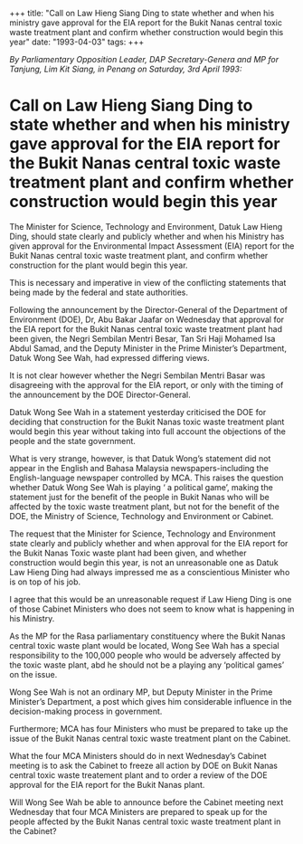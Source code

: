 +++ 
title: "Call on Law Hieng Siang Ding to state whether and when his ministry gave approval for the EIA report for the Bukit Nanas central toxic waste treatment plant and confirm whether construction would begin this year"
date: "1993-04-03"
tags:
+++

_By Parliamentary Opposition Leader, DAP Secretary-Genera and MP for Tanjung, Lim Kit Siang, in Penang on Saturday, 3rd April 1993:_

# Call on Law Hieng Siang Ding to state whether and when his ministry gave approval for the EIA report for the Bukit Nanas central toxic waste treatment plant and confirm whether construction would begin this year

The Minister for Science, Technology and Environment, Datuk Law Hieng Ding, should state clearly and publicly whether and when his Ministry has given approval for the Environmental Impact Assessment (EIA) report for the Bukit Nanas central toxic waste treatment plant, and confirm whether construction for the plant would begin this year.</u>

This is necessary and imperative in view of the conflicting statements that being made by the federal and state authorities.

Following the announcement by the Director-General of the Department of Environment (DOE), Dr, Abu Bakar Jaafar on Wednesday that approval for the EIA report for the Bukit Nanas central toxic waste treatment plant had been given, the Negri Sembilan Mentri Besar, Tan Sri Haji Mohamed Isa Abdul Samad, and the Deputy Minister in the Prime Minister’s Department, Datuk Wong See Wah, had expressed differing views.

It is not clear however whether the Negri Sembilan Mentri Basar was disagreeing with the approval for the EIA report, or only with the timing of the announcement by the DOE Director-General. 

Datuk Wong See Wah in a statement yesterday criticised the DOE for deciding that construction for the Bukit Nanas toxic waste treatment plant would begin this year without taking into full account the objections of the people and the state government.

What is very strange, however, is that Datuk Wong’s statement did not appear in the English and Bahasa Malaysia newspapers-including the English-language newspaper controlled by MCA. This raises the question whether Datuk Wong See Wah is playing ‘ a political game’, making the statement just for the benefit of the people in Bukit Nanas who will be affected by the toxic waste treatment plant, but not for the benefit of the DOE, the Ministry of Science, Technology and Environment or Cabinet.

The request that the Minister for Science, Technology and Environment state clearly and publicly whether and when approval for the EIA report for the Bukit Nanas Toxic waste plant had been given, and whether construction would begin this year, is not an unreasonable one as Datuk Law Hieng Ding had always impressed me as a conscientious Minister who is on top of his job.

I agree that this would be an unreasonable request if Law Hieng Ding is one of those Cabinet Ministers who does not seem to know what is happening in his Ministry.

As the MP for the Rasa parliamentary constituency where the Bukit Nanas central toxic waste plant would be located, Wong See Wah has a special responsibility to the 100,000 people who would be adversely affected by the toxic waste plant, abd he should not be a playing any ‘political games’ on the issue.

Wong See Wah is not an ordinary MP, but Deputy Minister in the Prime Minister’s Department, a post which gives him considerable influence in the decision-making process in government.

Furthermore; MCA has four Ministers who must be prepared to take up the issue of the Bukit Nanas central toxic waste treatment plant on the Cabinet.

What the four MCA Ministers should do in next Wednesday’s Cabinet meeting is to ask the Cabinet to freeze all action by DOE on Bukit Nanas central toxic waste treatement plant and to order a review of the DOE approval for the EIA report for the Bukit Nanas plant.

Will Wong See Wah be able to announce before the Cabinet meeting next Wednesday that four MCA Ministers are prepared to speak up for the people affected by the Bukit Nanas central toxic waste treatment plant in the Cabinet?
 
